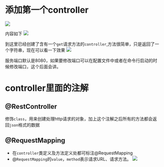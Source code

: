# 添加第一个controller
![](https://p3-juejin.byteimg.com/tos-cn-i-k3u1fbpfcp/fb88d099a39845a987f7acc5dea044db~tplv-k3u1fbpfcp-watermark.image)

内容如下
![](https://p1-juejin.byteimg.com/tos-cn-i-k3u1fbpfcp/a768060995cc46e3b2b2f1b09649ec4c~tplv-k3u1fbpfcp-watermark.image)

到这里已经创建了含有一个`get`请求方法的`controller`,方法很简单，只是返回了一个字符串，现在可以看一下效果
![](https://p9-juejin.byteimg.com/tos-cn-i-k3u1fbpfcp/5a5b1cd3dd6848f887940d57b1b583e0~tplv-k3u1fbpfcp-watermark.image)

服务端口默认是8080，如果要修改端口可以在配置文件中或者在命令行启动的时候修改端口，这个后面会讲。
# controller里面的注解

  ##  @RestController
  修饰`class`，用来创建处理http请求的对象，加上这个注解之后所有的方法都会返回`json`格式的数据
  ## @RequestMapping
  * 在`controller`类定义及方法定义处都可标注@RequestMapping
  * @`RequestMapping`的`value`，`method`表示请求URL、请求方法。
  ![](https://p9-juejin.byteimg.com/tos-cn-i-k3u1fbpfcp/88ae4462020a4ff1bacf23e509b30d50~tplv-k3u1fbpfcp-watermark.image)
